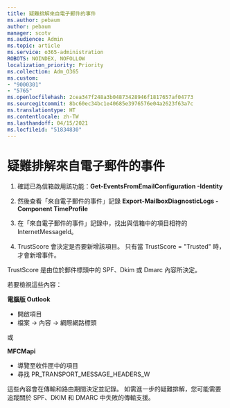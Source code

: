 ```yaml
---
title: 疑難排解來自電子郵件的事件
ms.author: pebaum
author: pebaum
manager: scotv
ms.audience: Admin
ms.topic: article
ms.service: o365-administration
ROBOTS: NOINDEX, NOFOLLOW
localization_priority: Priority
ms.collection: Adm_O365
ms.custom:
- "9000301"
- "5765"
ms.openlocfilehash: 2cea347f248a3b04873428946f1817657af04773
ms.sourcegitcommit: 8bc60ec34bc1e40685e3976576e04a2623f63a7c
ms.translationtype: HT
ms.contentlocale: zh-TW
ms.lasthandoff: 04/15/2021
ms.locfileid: "51834830"
---
```

# <a name="troubleshooting-events-from-email"></a>疑難排解來自電子郵件的事件

1. 確認已為信箱啟用該功能：**Get-EventsFromEmailConfiguration -Identity <mailbox>**

2. 然後查看「來自電子郵件的事件」記錄 **Export-MailboxDiagnosticLogs <mailbox> -Component TimeProfile**

3. 在「來自電子郵件的事件」記錄中，找出與信箱中的項目相符的 InternetMessageId。  

4. TrustScore 會決定是否要新增該項目。 只有當 TrustScore = "Trusted" 時，才會新增事件。

TrustScore 是由位於郵件標頭中的 SPF、Dkim 或 Dmarc 內容所決定。

若要檢視這些內容：

**電腦版 Outlook**

- 開啟項目
- 檔案 -> 內容 -> 網際網路標頭

或

**MFCMapi**

- 導覽至收件匣中的項目
- 尋找 PR_TRANSPORT_MESSAGE_HEADERS_W

這些內容會在傳輸和路由期間決定並記錄。 如需進一步的疑難排解，您可能需要追蹤關於 SPF、DKIM 和 DMARC 中失敗的傳輸支援。